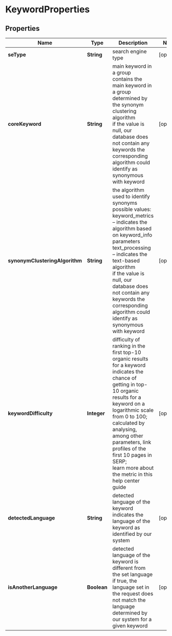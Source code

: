 # KeywordProperties


## Properties

| Name | Type | Description | Notes |
|------------ | ------------- | ------------- | -------------|
**seType** | **String** | search engine type |[optional]|
**coreKeyword** | **String** | main keyword in a group<br>contains the main keyword in a group determined by the synonym clustering algorithm<br>if the value is null, our database does not contain any keywords the corresponding algorithm could identify as synonymous with keyword |[optional]|
**synonymClusteringAlgorithm** | **String** | the algorithm used to identify synonyms<br>possible values:<br>keyword_metrics – indicates the algorithm based on keyword_info parameters<br>text_processing – indicates the text-based algorithm<br>if the value is null, our database does not contain any keywords the corresponding algorithm could identify as synonymous with keyword |[optional]|
**keywordDifficulty** | **Integer** | difficulty of ranking in the first top-10 organic results for a keyword<br>indicates the chance of getting in top-10 organic results for a keyword on a logarithmic scale from 0 to 100;<br>calculated by analysing, among other parameters, link profiles of the first 10 pages in SERP;<br>learn more about the metric in this help center guide |[optional]|
**detectedLanguage** | **String** | detected language of the keyword<br>indicates the language of the keyword as identified by our system |[optional]|
**isAnotherLanguage** | **Boolean** | detected language of the keyword is different from the set language<br>if true, the language set in the request does not match the language determined by our system for a given keyword |[optional]|
